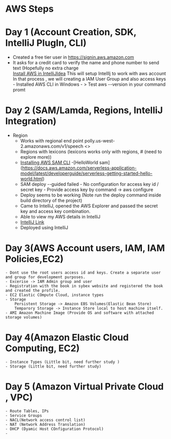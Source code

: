 # AWS Steps 

# Day 1 (Account Creation, SDK, IntelliJ PlugIn, CLI)

  - Created a free tier user in https://signin.aws.amazon.com
  - It asks for a credit card to verify the name and phone number to send text (Hopefully no extra charge      
   [Install AWS in IntelliJIdea](https://docs.aws.amazon.com/toolkit-for-jetbrains/latest/userguide/setup-toolkit.html) This will setup IntellIj to work with aws account
	In that process , we will creating a IAM User Group and also access keys
		- Installed AWS CLI in Windows
		- > Test aws --version in your command promt
  
# Day 2 (SAM/Lamda, Regions, IntelliJ Integration)
  - Region
	- Works with regional end point
		polly.us-west-2.amazonaws.com/v1/speech
		<<Service>> <Region>			<API Action>
	-	Regions with lexicons (lexicons works only with regions, # (need to explore more))	
	- [Installing AWS SAM CLI](https://docs.aws.amazon.com/serverless-application-model/latest/developerguide/serverless-sam-cli-install-windows.html)
	-[HelloWorld sam] (https://docs.aws.amazon.com/serverless-application-model/latest/developerguide/serverless-getting-started-hello-world.html)
	- SAM deploy --guided failed
			- No configuration for access key id / secret key
			- Provide access key by 
					command -> aws configure
	- Deploy seems to be working (Note run the deploy command inside build directory of the project)
	- Came to IntelliJ, opened the AWS Explorer and passed the secret key and access key combination.
	- Able to view my AWS details in IntelliJ
	- [IntelliJ Link](https://docs.aws.amazon.com/toolkit-for-jetbrains/latest/userguide/key-tasks.html#key-tasks-first-connect)
	- Deployed using IntelliJ

# Day 3(AWS Account users, IAM, IAM Policies,EC2)	
	- Dont use the root users access id and keys. Create a separate user and group for development purposes.
	- Excerise -> IAM Admin group and user
	- Registration with the book in sybex website and registered the book and created the profile.
	- EC2 Elastic COmpute Cloud, instance types
	- Storage
		Persistent Storage -> Amazon EBS Volumes(Elastic Bean Store)
		Temparory Storage -> Instance Store local to host machine itself.
	- AMI Amazon Machine Image (Provide OS and software with attached storage volumes)
		
# Day 4(Amazon Elastic Cloud Computing, EC2)
	- Instance Types (Little bit, need further study )
	- Storage (Little bit, need further study)

# Day 5 (Amazon Virtual Private Cloud , VPC)
	- Route Tables, IPs
	- Service Groups
	- NACL(Network access control list)
	- NAT (Network Address Translation)
	- DHCP (Dyamic Host COnfiguration Protocol)
	- 
	
	
	
	
				
				
	
